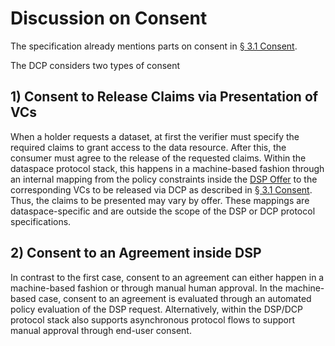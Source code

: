 # Discussion on Consent

The specification already mentions parts on consent
in [§ 3.1 Consent](https://eclipse-dataspace-dcp.github.io/decentralized-claims-protocol/v1.0-RC2/#consent).

The DCP considers two types of consent

## 1) Consent to Release Claims via Presentation of VCs

When a holder requests a dataset, at first the verifier must specify the required claims to grant access to the data
resource. After this, the consumer must agree to the release of the requested claims. Within the dataspace protocol
stack, this happens in a machine-based fashion through an internal mapping from the policy constraints inside the [DSP
Offer](https://eclipse-dataspace-protocol-base.github.io/DataspaceProtocol/2025-1-RC1/#dfn-offer) to the
corresponding VCs to be released via DCP as described in 
[§ 3.1 Consent](https://eclipse-dataspace-dcp.github.io/decentralized-claims-protocol/v1.0-RC2/#consent). Thus, the
claims to be presented may vary by offer. These mappings are dataspace-specific and are outside the scope of the DSP 
or DCP protocol specifications.

## 2) Consent to an Agreement inside DSP

In contrast to the first case, consent to an agreement can either happen in a machine-based fashion or through
manual human approval. In the machine-based case, consent to an agreement is evaluated through an automated policy
evaluation of the DSP request. Alternatively, within the DSP/DCP protocol stack also supports asynchronous
protocol flows to support manual approval through end-user consent.